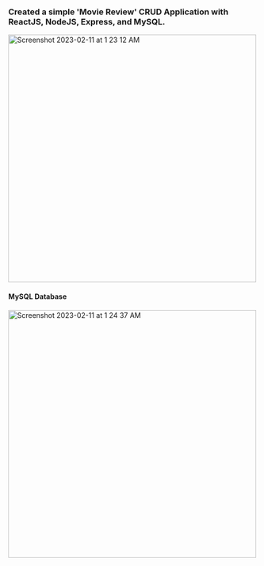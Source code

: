 ### Created a simple 'Movie Review' CRUD Application with ReactJS, NodeJS, Express, and MySQL.

<img width="500" alt="Screenshot 2023-02-11 at 1 23 12 AM" src="https://user-images.githubusercontent.com/83897840/218142936-19cf9da9-fb80-4cfc-be95-e903eb5713f5.png">

#### MySQL Database
<img width="500" alt="Screenshot 2023-02-11 at 1 24 37 AM" src="https://user-images.githubusercontent.com/83897840/218143255-83175d4f-b86b-4a92-8f91-464d93120640.png">

